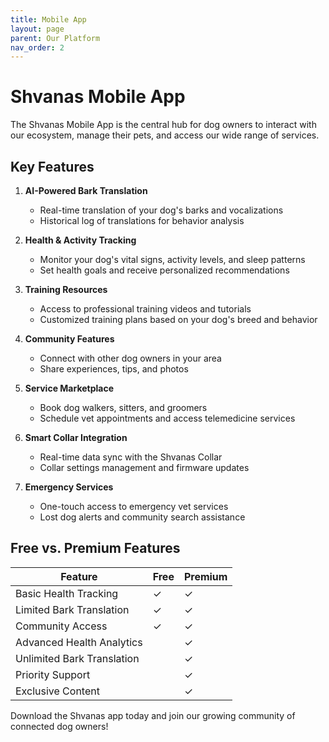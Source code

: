 ```yaml
---
title: Mobile App
layout: page
parent: Our Platform
nav_order: 2
---
```


# Shvanas Mobile App

The Shvanas Mobile App is the central hub for dog owners to interact with our ecosystem, manage their pets, and access our wide range of services.

## Key Features

1. **AI-Powered Bark Translation**

   - Real-time translation of your dog's barks and vocalizations
   - Historical log of translations for behavior analysis

2. **Health & Activity Tracking**

   - Monitor your dog's vital signs, activity levels, and sleep patterns
   - Set health goals and receive personalized recommendations

3. **Training Resources**

   - Access to professional training videos and tutorials
   - Customized training plans based on your dog's breed and behavior

4. **Community Features**

   - Connect with other dog owners in your area
   - Share experiences, tips, and photos

5. **Service Marketplace**

   - Book dog walkers, sitters, and groomers
   - Schedule vet appointments and access telemedicine services

6. **Smart Collar Integration**

   - Real-time data sync with the Shvanas Collar
   - Collar settings management and firmware updates

7. **Emergency Services**
   - One-touch access to emergency vet services
   - Lost dog alerts and community search assistance

## Free vs. Premium Features

| Feature                    | Free | Premium |
| -------------------------- | ---- | ------- |
| Basic Health Tracking      | ✓    | ✓       |
| Limited Bark Translation   | ✓    | ✓       |
| Community Access           | ✓    | ✓       |
| Advanced Health Analytics  |      | ✓       |
| Unlimited Bark Translation |      | ✓       |
| Priority Support           |      | ✓       |
| Exclusive Content          |      | ✓       |

Download the Shvanas app today and join our growing community of connected dog owners!
